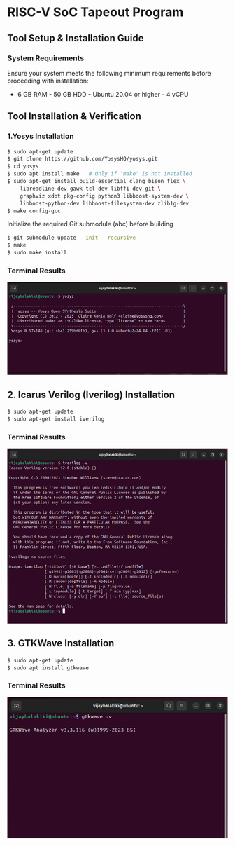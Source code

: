 
# RISC-V SoC Tapeout Program 




## Tool Setup & Installation Guide
### System Requirements
Ensure your system meets the following minimum requirements before proceeding with installation:

- 6 GB RAM - 50 GB HDD - Ubuntu 20.04 or higher - 4 vCPU

## Tool Installation & Verification
### 1.Yosys Installation

```bash
$ sudo apt-get update
$ git clone https://github.com/YosysHQ/yosys.git
$ cd yosys
$ sudo apt install make   # Only if 'make' is not installed
$ sudo apt-get install build-essential clang bison flex \
    libreadline-dev gawk tcl-dev libffi-dev git \
    graphviz xdot pkg-config python3 libboost-system-dev \
    libboost-python-dev libboost-filesystem-dev zlib1g-dev
$ make config-gcc

```

Initialize the required Git submodule (abc) before building


```bash
$ git submodule update --init --recursive
$ make
$ sudo make install
```
### Terminal Results
![Alt Text](Clicks/Yosys.png)

## 2. Icarus Verilog (Iverilog) Installation


```bash
$ sudo apt-get update
$ sudo apt-get install iverilog
```
### Terminal Results
![Alt Text](Clicks/iverilog.png)

## 3. GTKWave Installation

```bash
$ sudo apt-get update
$ sudo apt install gtkwave
```

### Terminal Results
![Alt Text](Clicks/Gtkwave.png)
